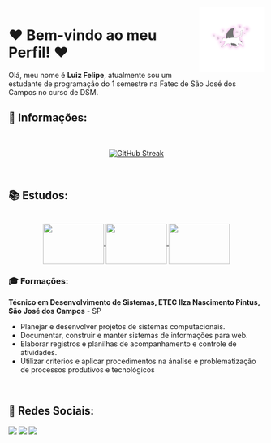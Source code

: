 <img src="img/logo-cat/cat-logo-128.png" alt="cat-logo" align="right" />

# ❤️ Bem-vindo ao meu Perfil! ❤️

Olá, meu nome é **Luiz Felipe**, atualmente sou um estudante de programação do 1 semestre na Fatec de São José dos Campos no curso de DSM.


## 📝 Informações:

<div align="center">

<br>
  
  [![GitHub Streak](http://github-readme-streak-stats.herokuapp.com?user=felipe-sant&theme=radical)](https://git.io/streak-stats)
</div>

<br>

## 📚 Estudos:

<div align="center"><br>
  <a href="https://www.w3schools.com/html/" target="_blank">
    <img align="center"  width=120 height=80 src="https://cdn.jsdelivr.net/gh/devicons/devicon/icons/html5/html5-original.svg" /> 
  </a>
  <a href="https://www.w3schools.com/css/" target="_blank">
    <img align="center" width=120 height=80 src="https://cdn.jsdelivr.net/gh/devicons/devicon/icons/css3/css3-original.svg" /> 
  </a>
  <a href="https://www.w3schools.com/python/" target="_blank">
    <img align="center" width=120 height=80 src="https://cdn.jsdelivr.net/gh/devicons/devicon/icons/python/python-original.svg"/>
  </a>
</div>

### 🎓 Formações:

**Técnico em Desenvolvimento de Sistemas, ETEC Ilza Nascimento Pintus, São José dos Campos** - SP

- Planejar e desenvolver projetos de sistemas computacionais.
- Documentar, construir e manter sistemas de informações para web.
- Elaborar registros e planilhas de acompanhamento e controle de atividades.
- Utilizar críterios e aplicar procedimentos na ánalise e problematização de processos produtivos e tecnológicos

<br>

## 🔗 Redes Sociais:

<div align="left">
    <a href="https://www.instagram.com/tren.felipe/"><img src="https://img.shields.io/badge/Instagram-E4405F?style=for-the-badge&logo=instagram&logoColor=white" /></a>
    <a href="https://www.linkedin.com/in/lfelipesant/"><img src="https://img.shields.io/badge/LinkedIn-0077B5?style=for-the-badge&logo=linkedin&logoColor=white" /></a>
    <a href="https://twitter.com/tren_felipx"><img src="https://img.shields.io/badge/Twitter-1DA1F2?style=for-the-badge&logo=twitter&logoColor=white" /></a>
</div>
